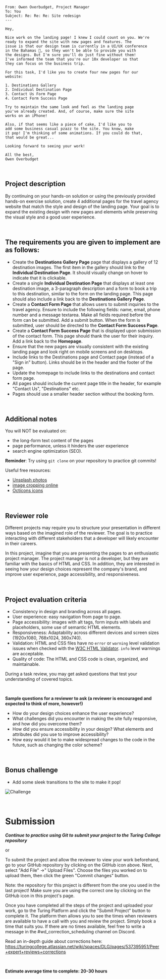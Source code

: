 ```
From: Owen Overbudget, Project Manager
To: You
Subject: Re: Re: Re: Site redesign
---

Hey,

Nice work on the landing page! I knew I could count on you. We're
ready to expand the site with new pages and features. The
issue is that our design team is currently in a UI/UX conference
in the Bahamas 🌴, so they won't be able to provide you with
the designs. But I'm sure you'll do just fine without them!
I've informed the team that you're our 10x developer so that
they can focus on the business trip.

For this task, I'd like you to create four new pages for our
website:

1. Destinations Gallery
2. Individual Destination Page
3. Contact Us Form Page
4. Contact Form Success Page

Try to maintain the same look and feel as the landing page
you've already created. And, of course, make sure the site
works on an iPhone!

Also, if that seems like a piece of cake, I'd like you to
add some business casual pzazz to the site. You know, make
it pop! I'm thinking of some animations. If you could do that,
that would be great...

Looking forward to seeing your work!

All the best,
Owen Overbudget
```

<br>

## Project description

By continuing on your hands-on solution or using the previously provided hands-on exercise solution, create 4 additional pages for the travel agency website that match the style and design of the landing page. Your goal is to expand the existing design with new pages and elements while preserving the visual style and a good user experience.

<br>

## The requirements you are given to implement are as follows:

- Create the **Destinations Gallery Page** page that displays a gallery of 12 destination images. The first item in the gallery should link to the **Individual Destination Page**. It should visually change on hover to indicate that it is clickable.
- Create a single **Individual Destination Page** that displays at least one destination image, a 3-paragraph description and a form to book a trip to this destination, similar to the form on the landing page. This page should also include a link back to the **Destinations Gallery Page**.
- Create a **Contact Form Page** that allows users to submit inquiries to the travel agency. Ensure to include the following fields: name, email, phone number and a message textarea. Make all fields required before the form can be submitted. Add a submit button. When the form is submitted, user should be directed to the **Contact Form Success Page**.
- Create a **Contact Form Success Page** that is displayed upon submission of the contact form. This page should thank the user for their inquiry. Add a link back to the **Homepage**.
- Ensure that the new pages are visually consistent with the existing landing page and look right on mobile screens and on desktops.
- Include links to the Destinations page and Contact page (instead of a "Sign in" button). Links should be in the header and the footer of the page.
- Update the homepage to include links to the destinations and contact form page.
- All pages should include the current page title in the header, for example "Contact Us", "Destinations" etc.
- Pages should use a smaller header section without the booking form.

<br>

## Additional notes

You will NOT be evaluated on:
- the long-form text content of the pages
- page performance, unless it hinders the user experience
- search engine optimization (SEO).

**Reminder**: Try using `git clone` on your repository to practice git commits!

Useful free resources:
- [Unsplash photos](https://unsplash.com/)
- [image cropping online](https://www.iloveimg.com/crop-image)
- [Octicons icons](https://primer.style/design/foundations/icons)

<br>

## Reviewer role
Different projects may require you to structure your presentation in different ways based on the imagined role of the reviewer. The goal is to practice interacting with different stakeholders that a developer will likely encounter in their careers.

In this project, imagine that you are presenting the pages to an enthusiastic project manager. The project manager is not a developer, but they are familiar with the basics of HTML and CSS. In addition, they are interested in seeing how your design choices represent the company's brand, and improve user experience, page accessibility, and responsiveness.

<br>

## Project evaluation criteria
- Consistency in design and branding across all pages.
- User experience: easy navigation from page to page.
- Page accessibility: images with alt tags, form inputs with labels and placeholders, some use of semantic HTML elements.
- Responsiveness: Adaptability across different devices and screen sizes (1920x1080, 768x1024, 360x740).
- Validation: HTML and CSS files have no `error` or `warning` level validation issues when checked with the [W3C HTML Validator](https://validator.w3.org/). `info` level warnings are acceptable.
- Quality of code: The HTML and CSS code is clean, organized, and maintainable.

During a task review, you may get asked questions that test your understanding of covered topics.

<br>

**Sample questions for a reviewer to ask (a reviewer is encouraged and expected to think of more, however!)**
- How do your design choices enhance the user experience?
- What challenges did you encounter in making the site fully responsive, and how did you overcome them?
- How did you ensure accessibility in your design? What elements and attributes did you use to improve accessibility?
- How easy would it be to make widespread changes to the code in the future, such as changing the color scheme?

<br>

## Bonus challenge

- Add some sleek transitions to the site to make it pop!

![Challenge](https://imgur.com/risME3Y.png)

<br>

# Submission

***Continue to practice using Git to submit your project to the Turing College repository***

or

To submit the project and allow the reviewer to view your work beforehand, go to your GitHub repository by clicking on the GitHub icon above. Next, select "Add File" ->" Upload Files". Choose the files you worked on to upload them, then click the green "Commit changes" button.

Note: the repository for this project is different from the one you used in the last project! Make sure you are using the correct one by clicking on the GitHub icon in this project's page.

Once you have completed all the steps of the project and uploaded your work, go to the Turing Platform and click the "Submit Project" button to complete it. The platform then allows you to see the times when reviewers are available to have a call with you and review the project. Simply book a time that suits you. If there are no times available, feel free to write a message in the #wd_correction_scheduling channel on Discord.

Read an in-depth guide about corrections here: https://turingcollege.atlassian.net/wiki/spaces/DLG/pages/537395951/Peer+expert+reviews+corrections

<br>

**Estimate average time to complete: 20-30 hours**
